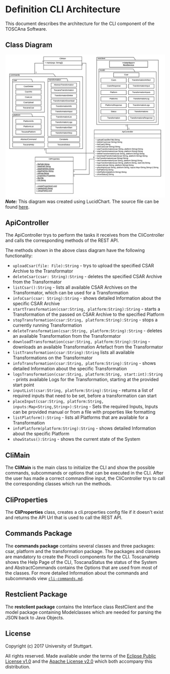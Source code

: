 # Definition CLI Architecture
This document describes the architecture for the CLI component of the TOSCAna Software.

## Class Diagram
![Class Diagram](img/cli_class_diagram.png)
***Note:*** This diagram was created using LucidChart. The source file can be found [here](https://www.lucidchart.com/invitations/accept/6c4ca4c7-d79a-4fee-82ba-6a79e2971f39).

## ApiController
The ApiController trys to perform the tasks it receives from the CliController and calls the corresponding methods of the REST API.

The methods shown in the above class diagram have the following functionality:
* `uploadCsar(file: File):String` - trys to upload the specified CSAR Archive to the Transformator
* `deleteCsar(csar: String):String` - deletes the specified CSAR Archive from the Transformator
* `listCsar():String` - lists all available CSAR Archives on the Transformator, which can be used for a Transformation
* `infoCsar(csar: String):String` - shows detailed Information about the specific CSAR Archive
* `startTransformation(csar:String, platform:String):String` - starts a Transformation of the passed on CSAR Archive to the specified Platform
* `stopTransformation(csar:String, platform:String):String` - stops a currently running Transformation
* `deleteTransformation(csar:String, platform:String):String` - deletes an available Transformation from the Transformator
* `downloadTransformation(csar:String, platform:String):String` - downloads an available Transformation Artefact from the Transformator
* `listTransformation(csar:String):String` lists all available Transformations on the Transformator
* `infoTransformation(csar:String, platform:String):String` - shows detailed Information about the specific Transformation
* `logsTransformation(csar:String, platform:String, start:int):String` - prints available Logs for the Transformation, starting at the provided start point
* `inputList(csar:String, platform:String):String` - returns a list of required inputs that need to be set, before a transformation can start
* `placeInput(csar:String, platform:String, inputs:Map<String,String>):String` -  Sets the required Inputs, Inputs can be provided manual or from a file with properties like formatting
* `listPlatform():String` - lists all Platforms that are available for a Transformation
* `infoPlatform(platform:String):String` - shows detailed Information about the specific Platform
* `showStatus():String` - shows the current state of the System

## CliMain

The **CliMain** is the main class to initialize the CLI and show the possible commands, subcommands or options that can be executed in the CLI. After the user has made a correct commandline input, the CliController trys to call the corresponding classes which run the methods.

## CliProperties

The **CliProperties** class, creates a cli.properties config file if it doesn't exist and returns the API Url that is used to call the REST API.

## Commands Package
The **commands package** contains several classes and three packages: csar, platform and the transformation package. The packages and classes are mandatory to create the Picocli components for the CLI.
ToscanaHelp shows the Help Page of the CLI, ToscanaStatus the status of the System and AbstractCommands contains the Options that are used from most of the classes.
For more detailed Information about the commands and subcommands view [`cli-commands.md`](cli-commands.md).

## Restclient Package
The **restclient package** contains the Interface class RestClient and the model package containing Modelclasses which are needed for parsing the JSON back to Java Objects.

## License

Copyright (c) 2017 University of Stuttgart.

All rights reserved. Made available under the terms of the [Eclipse Public License v1.0] and the [Apache License v2.0] which both accompany this distribution.

 [Apache License v2.0]: http://www.apache.org/licenses/LICENSE-2.0.html
 [Eclipse Public License v1.0]: http://www.eclipse.org/legal/epl-v10.html